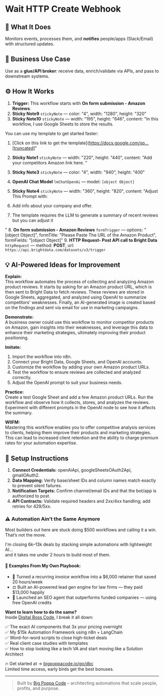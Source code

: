 # Wait HTTP Create Webhook
## 🚀 What It Does
Monitors events, processes them, and **notifies** people/apps (Slack/Email) with structured updates.

## 💼 Business Use Case
Use as a **glue/API broker**: receive data, enrich/validate via APIs, and pass to downstream systems.

## ⚙️ How It Works
1. **Trigger:** This workflow starts with **On form submission - Amazon Reviews**.
2. **Sticky Note9** `stickyNote` — color: "4", width: "1280", height: "320"
3. **Sticky Note10** `stickyNote` — width: "195", height: "646", content: "In this workflow, I use Google Sheets to store the results. 

You can use my template to get started faster:

1. [Click on this link to get the template](https://docs.google.com/sp…[truncated]"
4. **Sticky Note1** `stickyNote` — width: "220", height: "440", content: "Add your competitors Amazon link here.
"
5. **Sticky Note3** `stickyNote` — color: "4", width: "940", height: "400"
6. **OpenAI Chat Model** `lmChatOpenAi` — model: `[object Object]`
7. **Sticky Note4** `stickyNote` — width: "360", height: "820", content: "Adjust This Prompt with:
1. Add info about your company and offer.

2. The template requires the LLM to generate a summary of recent reviews but you can adjust it


"
8. **On form submission - Amazon Reviews** `formTrigger` — options: "[object Object]", formTitle: "Please Paste The URL of the Amazon Product", formFields: "[object Object]"
9. **HTTP Request- Post API call to Bright Data** `httpRequest` — method: **POST**, url: `https://api.brightdata.com/datasets/v3/trigger`

## 💡 AI-Powered Ideas for Improvement
**Explain:**  
This workflow automates the process of collecting and analyzing Amazon product reviews. It starts by asking for an Amazon product URL, which is then sent to Bright Data to fetch reviews. These reviews are stored in Google Sheets, aggregated, and analyzed using OpenAI to summarize competitors' weaknesses. Finally, an AI-generated image is created based on the findings and sent via email for use in marketing campaigns.

**Demonstrate:**  
A business owner could use this workflow to monitor competitor products on Amazon, gain insights into their weaknesses, and leverage this data to enhance their marketing strategies, ultimately improving their product positioning.

**Imitate:**  
1. Import the workflow into n8n.
2. Connect your Bright Data, Google Sheets, and OpenAI accounts.
3. Customize the workflow by adding your own Amazon product URLs.
4. Test the workflow to ensure reviews are collected and analyzed correctly.
5. Adjust the OpenAI prompt to suit your business needs.

**Practice:**  
Create a test Google Sheet and add a few Amazon product URLs. Run the workflow and observe how it collects, stores, and analyzes the reviews. Experiment with different prompts in the OpenAI node to see how it affects the summary.

**WIIFM:**  
Mastering this workflow enables you to offer competitive analysis services to clients, helping them improve their products and marketing strategies. This can lead to increased client retention and the ability to charge premium rates for your automation expertise.

## 🔧 Setup Instructions
1. **Connect Credentials:** openAiApi, googleSheetsOAuth2Api, gmailOAuth2.
2. **Data Mapping:** Verify base/sheet IDs and column names match exactly to prevent silent failures.
3. **Notification Targets:** Confirm channel/email IDs and that the bot/app is authorized to post.
4. **API Contracts:** Validate required headers and 2xx/4xx handling; add retries for 429/5xx.

### ⚠️ Automation Ain’t the Same Anymore

Most builders out here are stuck doing $500 workflows and calling it a win.  
That’s not the move.  

I'm closing $6k–$13k deals by stacking simple automations with lightweight AI...  
and it takes me under 2 hours to build most of them.

#### 🧠 Examples From My Own Playbook:
- 🔁 Turned a recurring invoice workflow into a $6,000 retainer that saved 20 hours/week  
- ⚖️ Built an AI-powered lead gen engine for law firms — they paid $13,000 happily  
- 🚀 Launched an SEO agent that outperforms funded companies — using free OpenAI credits  

**Want to learn how to do the same?**  
Inside [Digital Boss Code](https://bigpoppacode.io/go/dbc), I break it all down:

✅ The exact AI components that 3x your pricing overnight  
✅ My $15k Automation Framework using n8n + LangChain  
✅ Word-for-word scripts to close high-ticket deals  
✅ Real client case studies with templates  
✅ How to stop looking like a tech VA and start moving like a Solution Architect  

🔥 Get started at → [bigpoppacode.io/go/dbc](https://bigpoppacode.io/go/dbc)  
Limited time access, early birds get the best bonuses.

---
> Built by [Big Poppa Code](https://bigpoppacode.io) – architecting automations that scale people, profits, and purpose.
